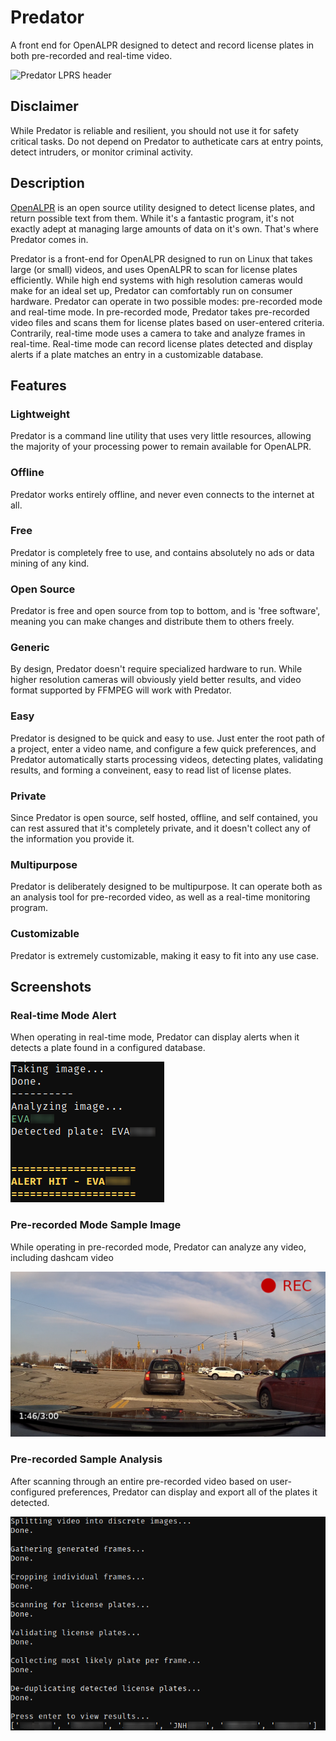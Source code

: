 # Predator

A front end for OpenALPR designed to detect and record license plates in both pre-recorded and real-time video.

![Predator LPRS header](./assets/images/PredatorHeaderLight.svg)


## Disclaimer

While Predator is reliable and resilient, you should not use it for safety critical tasks. Do not depend on Predator to autheticate cars at entry points, detect intruders, or monitor criminal activity.


## Description

[OpenALPR](https://github.com/openalpr/openalpr) is an open source utility designed to detect license plates, and return possible text from them. While it's a fantastic program, it's not exactly adept at managing large amounts of data on it's own. That's where Predator comes in.

Predator is a front-end for OpenALPR designed to run on Linux that takes large (or small) videos, and uses OpenALPR to scan for license plates efficiently. While high end systems with high resolution cameras would make for an ideal set up, Predator can comfortably run on consumer hardware. Predator can operate in two possible modes: pre-recorded mode and real-time mode. In pre-recorded mode, Predator takes pre-recorded video files and scans them for license plates based on user-entered criteria. Contrarily, real-time mode uses a camera to take and analyze frames in real-time. Real-time mode can record license plates detected and display alerts if a plate matches an entry in a customizable database.


## Features

### Lightweight

Predator is a command line utility that uses very little resources, allowing the majority of your processing power to remain available for OpenALPR.

### Offline

Predator works entirely offline, and never even connects to the internet at all.

### Free

Predator is completely free to use, and contains absolutely no ads or data mining of any kind.

### Open Source

Predator is free and open source from top to bottom, and is 'free software', meaning you can make changes and distribute them to others freely.

### Generic

By design, Predator doesn't require specialized hardware to run. While higher resolution cameras will obviously yield better results, and video format supported by FFMPEG will work with Predator.

### Easy

Predator is designed to be quick and easy to use. Just enter the root path of a project, enter a video name, and configure a few quick preferences, and Predator automatically starts processing videos, detecting plates, validating results, and forming a conveinent, easy to read list of license plates.

### Private

Since Predator is open source, self hosted, offline, and self contained, you can rest assured that it's completely private, and it doesn't collect any of the information you provide it.

### Multipurpose

Predator is deliberately designed to be multipurpose. It can operate both as an analysis tool for pre-recorded video, as well as a real-time monitoring program.

### Customizable

Predator is extremely customizable, making it easy to fit into any use case.


## Screenshots

### Real-time Mode Alert

When operating in real-time mode, Predator can display alerts when it detects a plate found in a configured database.

![Alert hit sample image](./assets/images/screenshots/alerthit.png)

### Pre-recorded Mode Sample Image

While operating in pre-recorded mode, Predator can analyze any video, including dashcam video

![Dashcam sample image](./assets/images/screenshots/dashcamsample.png)

### Pre-recorded Sample Analysis

After scanning through an entire pre-recorded video based on user-configured preferences, Predator can display and export all of the plates it detected.

![Dashcam analysis output](./assets/images/screenshots/dashcamdetect.png)
